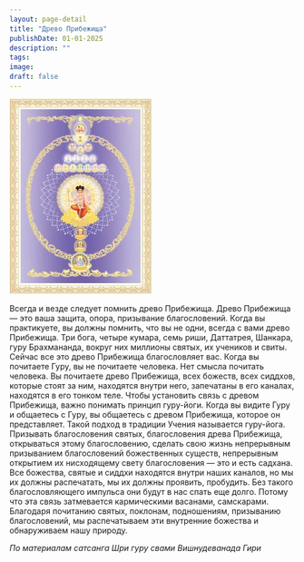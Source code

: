 ```yaml
---
layout: page-detail
title: "Древо Прибежища"
publishDate: 01-01-2025
description: ""
tags:
image:
draft: false
---
```


![Древо Прибежища](/upload/iblock/80d/80d44b5b86280fc31cc214f44d5abc74.jpg "Древо Прибежища") 

 Всегда и везде следует помнить древо Прибежи­ща. Древо Прибежища — это ваша защита, опора, призывание благословений. Когда вы практи­куете, вы должны помнить, что вы не одни, всегда с вами древо Прибежища. Три бога, четыре кумара, семь риши, Даттатрея, Шанкара, гуру Брахмананда, вокруг них миллионы святых, их учеников и сви­ты. Сейчас все это древо Прибежища благословляет вас. Когда вы почитаете Гуру, вы не почитаете чело­века. Нет смысла почитать человека. Вы почитаете древо Прибежища, всех божеств, всех сиддхов, кото­рые стоят за ним, находятся внутри него, запечата­ны в его каналах, находятся в его тонком теле. Чтобы установить связь с древом Прибежища, важно пони­мать принцип гуру-йоги. Когда вы видите Гуру и об­щаетесь с Гуру, вы общаетесь с древом Прибежища, которое он представляет. Такой подход в традиции Учения называется гуру-йога. Призывать благосло­вения святых, благословения древа Прибежища, открываться этому благословению, сделать свою жизнь непрерывным призыванием благословений божественных существ, непрерывным открытием их нисходящему свету благословения — это и есть садхана. Все божества, святые и сиддхи находятся внутри наших каналов, но мы их должны распеча­тать, мы их должны проявить, пробудить. Без такого благословляющего импульса они будут в нас спать еще долго. Потому что эта связь затмевается карми­ческими васанами, самскарами. Благодаря почита­нию святых, поклонам, подношениям, призыванию благословений, мы распечатываем эти внутренние божества и обнаруживаем нашу природу.

_По материалам сатсанга_ 
_Шри гуру свами Вишнудеванада Гири_ 
  
  
